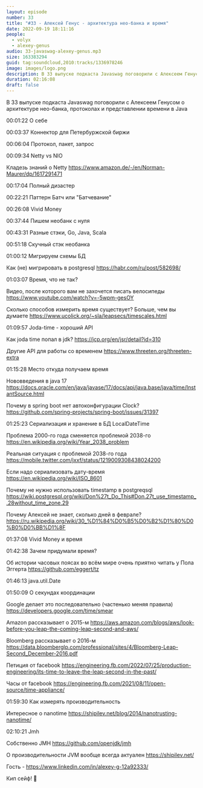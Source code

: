 ```yaml
---
layout: episode
number: 33
title: "#33 - Алексей Генус - архитектура нео-банка и время"
date: 2022-09-19 18:11:16
people:
  - volyx
  - alexey-genus
audio: 33-javaswag-alexey-genus.mp3
size: 163383294
guid: tag:soundcloud,2010:tracks/1336978246
image: images/logo.png
description: В 33 выпуске подкаста Javaswag поговорили с Алексеем Генусом о архитектуре нео-банка, протоколах и представлении времени в Java
duration: 02:16:08
draft: false
---
```


В 33 выпуске подкаста Javaswag поговорили с Алексеем Генусом о архитектуре нео-банка, протоколах и представлении времени в Java

00:01:22 О себе

00:03:37 Коннектор для Петербуржской биржи

00:06:04 Протокол, пакет, запрос

00:09:34 Netty vs NIO

Кладезь знаний о Netty https://www.amazon.de/-/en/Norman-Maurer/dp/1617291471

00:17:04 Полный дизастер

00:22:21 Паттерн Батч или "Батчевание"

00:26:08 Vivid Money

00:37:44 Пишем необанк с нуля

00:43:31 Разные стэки, Go, Java, Scala

00:51:18 Скучный стэк необанка

01:00:12 Мигрируем схемы БД

Как (не) мигрировать в postgresql https://habr.com/ru/post/582698/

01:03:07 Время, что не так?

Видео, после которого вам не захочется писать велосипеды https://www.youtube.com/watch?v=-5wpm-gesOY

Сколько способов измерить время существует? Больше, чем вы думаете https://www.ucolick.org/~sla/leapsecs/timescales.html

01:09:57 Joda-time - хороший API

Как joda time попал в jdk? https://jcp.org/en/jsr/detail?id=310

Другие API для работы со временем https://www.threeten.org/threeten-extra

01:15:28 Место откуда получаем время

Нововведения в java 17 https://docs.oracle.com/en/java/javase/17/docs/api/java.base/java/time/InstantSource.html

Почему в spring boot нет автоконфигурации Clock? https://github.com/spring-projects/spring-boot/issues/31397

01:25:23 Сериализация и хранение в БД LocalDateTime

Проблема 2000-го года сменяется проблемой 2038-го https://en.wikipedia.org/wiki/Year_2038_problem

Реальная ситуация с проблемой 2038-го года https://mobile.twitter.com/jxxf/status/1219009308438024200

Если надо сериализовать дату-время https://en.wikipedia.org/wiki/ISO_8601

Почему не нужно использовать timestamp в postgreqsql https://wiki.postgresql.org/wiki/Don%27t_Do_This#Don.27t_use_timestamp_.28without_time_zone.29

Почему Алексей не знает, сколько дней в феврале? https://ru.wikipedia.org/wiki/30_%D1%84%D0%B5%D0%B2%D1%80%D0%B0%D0%BB%D1%8F

01:37:08 Vivid Money и время

01:42:38 Зачем придумали время?

Об истории часовых поясах во всём мире очень приятно читать у Пола Эггерта https://github.com/eggert/tz

01:46:13 java.util.Date

01:50:09 О секундах координации

Google делает это последовательно (частенько меняя правила) https://developers.google.com/time/smear

Amazon рассказывает о 2015-м https://aws.amazon.com/blogs/aws/look-before-you-leap-the-coming-leap-second-and-aws/

Bloomberg рассказывает о 2016-м https://data.bloomberglp.com/professional/sites/4/Bloomberg-Leap-Second_December-2016.pdf

Петиция от facebook https://engineering.fb.com/2022/07/25/production-engineering/its-time-to-leave-the-leap-second-in-the-past/

Часы от facebook https://engineering.fb.com/2021/08/11/open-source/time-appliance/

01:59:30 Как измерять производительность

Интересное о nanotime https://shipilev.net/blog/2014/nanotrusting-nanotime/

02:10:21 Jmh

Собственно JMH https://github.com/openjdk/jmh

О производительности JVM вообще всегда актуален https://shipilev.net/



Гость - https://www.linkedin.com/in/alexey-g-12a92333/



Кип сейф! 🖖